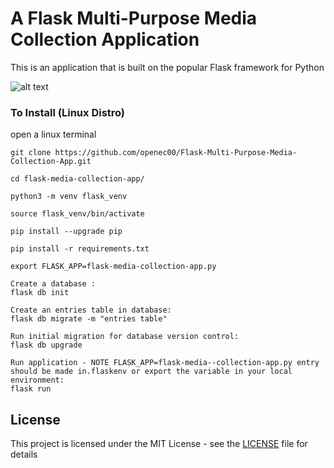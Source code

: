 # A Flask Multi-Purpose Media Collection Application

 This is an application that is built on the popular Flask framework for Python

 ![alt text](https://github.com/openec00/Flask-Multi-Purpose-Media-Collection-App/blob/master/Demo_2_Flask_Media_Collection_App_%202019-03-18%2000-11-52.png "App Demo")

### To Install (Linux Distro)

open a linux terminal

```
git clone https://github.com/openec00/Flask-Multi-Purpose-Media-Collection-App.git
```
```
cd flask-media-collection-app/
```
```
python3 -m venv flask_venv
```
```
source flask_venv/bin/activate
```
```
pip install --upgrade pip
```
```
pip install -r requirements.txt
```
```
export FLASK_APP=flask-media-collection-app.py
```
```
Create a database :
flask db init
```
```
Create an entries table in database:
flask db migrate -m "entries table"
```
```
Run initial migration for database version control:
flask db upgrade
```
```
Run application - NOTE FLASK_APP=flask-media--collection-app.py entry should be made in.flaskenv or export the variable in your local environment:
flask run
```

## License

This project is licensed under the MIT License - see the [LICENSE](LICENSE) file for details
